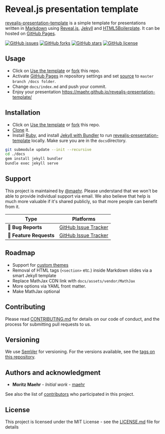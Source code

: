 # Reveal.js presentation template

[revealjs-presentation-template](https://maehr.github.io/revealjs-presentation-template/) is a simple template for presentations written in [Markdown](https://daringfireball.net/projects/markdown/) using [Reveal.js](https://github.com/hakimel/reveal.js/), [Jekyll](https://jekyllrb.com/) and [HTML5Boilerplate](https://html5boilerplate.com/). It can be hosted on [GitHub Pages](https://pages.github.com/).

[![GitHub issues](https://img.shields.io/github/issues/maehr/revealjs-presentation-template.svg)](https://github.com/maehr/revealjs-presentation-template/issues)
[![GitHub forks](https://img.shields.io/github/forks/maehr/revealjs-presentation-template.svg)](https://github.com/maehr/revealjs-presentation-template/network)
[![GitHub stars](https://img.shields.io/github/stars/maehr/revealjs-presentation-template.svg)](https://github.com/maehr/revealjs-presentation-template/stargazers)
[![GitHub license](https://img.shields.io/github/license/maehr/revealjs-presentation-template.svg)](https://github.com/maehr/revealjs-presentation-template/blob/master/LICENSE.md)

## Usage

- Click on [Use the template](https://help.github.com/en/github/creating-cloning-and-archiving-repositories/creating-a-repository-from-a-template) or [fork](https://help.github.com/en/github/getting-started-with-github/fork-a-repo) this repo.
- Activate [GitHub Pages](https://pages.github.com/) in repository settings and set [source](https://help.github.com/en/github/working-with-github-pages/configuring-a-publishing-source-for-your-github-pages-site#choosing-a-publishing-source) to `master branch /docs folder`.
- Change `docs/index.md` and push your commit.
- Enjoy your presentation <https://maehr.github.io/revealjs-presentation-template/>

## Installation

- Click on [Use the template](https://help.github.com/en/github/creating-cloning-and-archiving-repositories/creating-a-repository-from-a-template) or [fork](https://help.github.com/en/github/getting-started-with-github/fork-a-repo) this repo.
- [Clone](https://help.github.com/en/github/creating-cloning-and-archiving-repositories/cloning-a-repository) it.
- Install [Ruby](https://jekyllrb.com/docs/installation/), and install [Jekyll with Bundler](https://jekyllrb.com/tutorials/using-jekyll-with-bundler/) to run [revealjs-presentation-template](https://maehr.github.io/revealjs-presentation-template/) locally. Make sure you are in the `docs`directory.

```bash
git submodule update --init --recursive
cd ./docs
gem install jekyll bundler
bundle exec jekyll serve
```

## Support

This project is maintained by [@maehr](https://github.com/maehr). Please understand that we won't be able to provide individual support via email. We also believe that help is much more valuable if it's shared publicly, so that more people can benefit from it.

| Type                   | Platforms                                                    |
| ---------------------- | ------------------------------------------------------------ |
| 🚨 **Bug Reports**      | [GitHub Issue Tracker](https://github.com/maehr/revealjs-presentation-template/issues) |
| 🎁 **Feature Requests** | [GitHub Issue Tracker](https://github.com/maehr/revealjs-presentation-template/issues) |

## Roadmap

- Support for [custom themes](https://github.com/hakimel/reveal.js/blob/master/css/theme/README.md)
- Removal of HTML tags (`<section>` etc.) inside Markdown slides via a smart Jekyll template
- Replace MathJax CDN link with `docs/assets/vendor/MathJax`
- More options via YAML front matter.
- Make MathJax optional

## Contributing

Please read [CONTRIBUTING.md](CONTRIBUTING.md) for details on our code of conduct, and the process for submitting pull requests to us.

## Versioning

We use [SemVer](http://semver.org/) for versioning. For the versions available, see the [tags on this repository](https://github.com/maehr/revealjs-presentation-template/tags).

## Authors and acknowledgment

- **Moritz Maehr** - _Initial work_ - [maehr](https://github.com/maehr)

See also the list of [contributors](https://github.com/maehr/revealjs-presentation-template/graphs/contributors) who participated in this project.

## License

This project is licensed under the MIT License - see the [LICENSE.md](LICENSE.md) file for details

